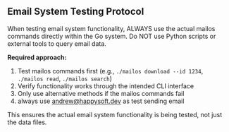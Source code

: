 ## Email System Testing Protocol

When testing email system functionality, ALWAYS use the actual mailos commands directly within the Go system. Do NOT use Python scripts or external tools to query email data. 

**Required approach:**
1. Test mailos commands first (e.g., `./mailos download --id 1234`, `./mailos read`, `./mailos search`)
2. Verify functionality works through the intended CLI interface
3. Only use alternative methods if the mailos commands fail
4. always use andrew@happysoft.dev as test sending email

This ensures the actual email system functionality is being tested, not just the data files.